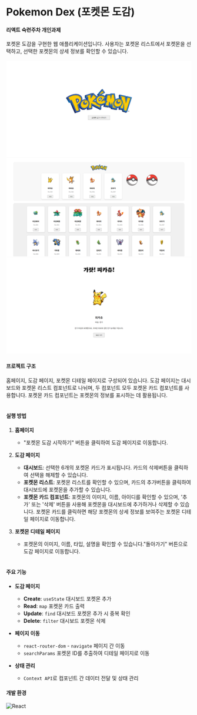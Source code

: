 # Pokemon Dex (포켓몬 도감)

#### 리액트 숙련주차 개인과제

포켓몬 도감을 구현한 웹 애플리케이션입니다. 사용자는 포켓몬 리스트에서 포켓몬을 선택하고, 선택한 포켓몬의 상세 정보를 확인할 수 있습니다.<br/><br/>
![alt text](image.png)![alt text](image-1.png)![alt text](image-2.png)

#### 프로젝트 구조

홈페이지, 도감 페이지, 포켓몬 디테일 페이지로 구성되어 있습니다. 도감 페이지는 대시보드와 포켓몬 리스트 컴포넌트로 나뉘며, 두 컴포넌트 모두 포켓몬 카드 컴포넌트를 사용합니다. 포켓몬 카드 컴포넌트는 포켓몬의 정보를 표시하는 데 활용됩니다.<br/><br/>

#### 실행 방법

1. **홈페이지**<br/>

    - "포켓몬 도감 시작하기" 버튼을 클릭하여 도감 페이지로 이동합니다.

2. **도감 페이지**<br/>

    - **대시보드**: 선택한 6개의 포켓몬 카드가 표시됩니다. 카드의 삭제버튼을 클릭하여 선택을 해제할 수 있습니다.<br/>
    - **포켓몬 리스트**: 포켓몬 리스트를 확인할 수 있으며, 카드의 추가버튼을 클릭하여 대시보드에 포켓몬을 추가할 수 있습니다.<br/>
    - **포켓몬 카드 컴포넌트**: 포켓몬의 이미지, 이름, 아이디를 확인할 수 있으며, '추가' 또는 '삭제' 버튼을 사용해 포켓몬을 대시보드에 추가하거나 삭제할 수 있습니다. 포켓몬 카드를 클릭하면 해당 포켓몬의 상세 정보를 보여주는 포켓몬 디테일 페이지로 이동합니다.<br/>

3. **포켓몬 디테일 페이지**<br/>
    - 포켓몬의 이미지, 이름, 타입, 설명을 확인할 수 있습니다."돌아가기" 버튼으로 도감 페이지로 이동합니다.<br/><br/>

#### 주요 기능

-   **도감 페이지**<br/>

    -   **Create**: `useState` 대시보드 포켓몬 추가<br/>
    -   **Read**: `map` 포켓몬 카드 출력<br/>
    -   **Update**: `find` 대시보드 포켓몬 추가 시 중복 확인<br/>
    -   **Delete**: `filter` 대시보드 포켓몬 삭제<br/>

-   **페이지 이동**<br/>

    -   `react-router-dom` - `navigate` 페이지 간 이동<br/>
    -   `searchParams` 포켓몬 ID를 추출하여 디테일 페이지로 이동<br/>

-   **상태 관리**<br/>
    -   `Context API`로 컴포넌트 간 데이터 전달 및 상태 관리

#### 개발 환경

![React](https://img.shields.io/badge/react-%2320232a.svg?style=for-the-badge&logo=react&logoColor=%2361DAFB)
